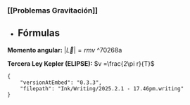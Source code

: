 ### [[Problemas Gravitación]] 

- ## Fórmulas

**Momento angular:** $|\vec{L}|=r m v$  ^70268a

**Tercera Ley Kepler (ELIPSE):** $v =\frac{2\pi r}{T}$


```handwritten-ink
{
	"versionAtEmbed": "0.3.3",
	"filepath": "Ink/Writing/2025.2.1 - 17.46pm.writing"
}
```
